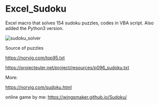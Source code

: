 # Excel_Sudoku
Excel macro that solves 154 sudoku puzzles, codes in VBA script.
Also added the Python3 version.


![sudoku_solver](https://user-images.githubusercontent.com/32192638/161419477-1113902d-7a88-419d-b0ce-3231951183df.png)



Source of puzzles

https://norvig.com/top95.txt

https://projecteuler.net/project/resources/p096_sudoku.txt

More:

https://norvig.com/sudoku.html

online game by me:
https://wingsmaker.github.io/Sudoku/

